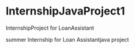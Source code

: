 # InternshipJavaProject1
InternshipProject for LoanAssistant


summer Internship for Loan Assistantjava project

